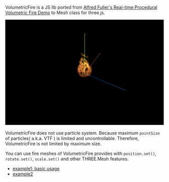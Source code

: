 VolumetricFire is a JS lib ported from [Alfred Fuller's Real-time Procedural Volumetric Fire Demo](http://webgl-fire.appspot.com/html/fire.html) to Mesh class for three.js.

![](capture.gif)

VolumetricFire does not use particle system. Because maximum `pointSize` of particles( a.k.a. VTF ) is limited and uncontrollable. Therefore, VolumetricFire is not limited by maximum size.

You can use fire meshes of VolumetricFire provides with `position.set()`, `rotate.set()`, `scale.set()` and other THREE.Mesh features.

- [example1: basic usage](http://yomotsu.github.io/VolumetricFire/examples/example1.html)
- [example2](http://yomotsu.github.io/VolumetricFire/examples/example2.html)

